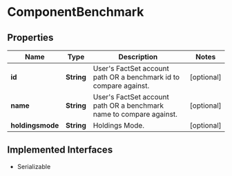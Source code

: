 

# ComponentBenchmark

## Properties

Name | Type | Description | Notes
------------ | ------------- | ------------- | -------------
**id** | **String** | User&#39;s FactSet account path OR a benchmark id to compare against. |  [optional]
**name** | **String** | User&#39;s FactSet account path OR a benchmark name to compare against. |  [optional]
**holdingsmode** | **String** | Holdings Mode. |  [optional]


## Implemented Interfaces

* Serializable


